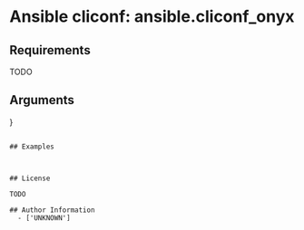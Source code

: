 # Ansible cliconf: ansible.cliconf_onyx





## Requirements

TODO

## Arguments

}
```

## Examples



## License

TODO

## Author Information
  - ['UNKNOWN']
